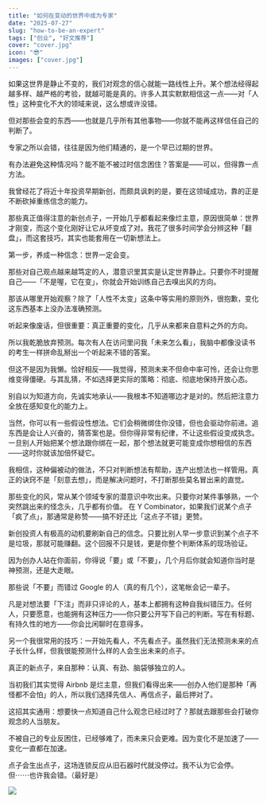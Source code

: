 ```yaml
---
title: "如何在变动的世界中成为专家"
date: "2025-07-27"
slug: "how-to-be-an-expert"
tags: ["创业", "好文推荐"]
cover: "cover.jpg"
icon: "😎"
images: ["cover.jpg"]
---
```

如果这世界是静止不变的，我们对观念的信心就能一路线性上升。某个想法经得起越多样、越严格的考验，就越可能是真的。许多人其实默默相信这一点——对「人性」这种变化不大的领域来说，这么想或许没错。



但对那些会变的东西——也就是几乎所有其他事物——你就不能再这样信任自己的判断了。



专家之所以会错，往往是因为他们精通的，是一个早已过期的世界。



有办法避免这种情况吗？能不能不被过时信念困住？答案是——可以，但得靠一点方法。



我曾经花了将近十年投资早期新创，而颇具讽刺的是，要在这领域成功，靠的正是不断砍掉重练信念的能力。



那些真正值得注意的新创点子，一开始几乎都看起来像烂主意，原因很简单：世界才刚变，而这个变化刚好让它从坏变成了对。我花了很多时间学会分辨这种「翻盘」，而这套技巧，其实也能套用在一切新想法上。



第一步，养成一种信念：世界一定会变。



那些对自己观点越来越笃定的人，潜意识里其实是认定世界静止。只要你不时提醒自己——「不是喔，它在变」，你就会开始训练自己去嗅出风的方向。



那该从哪里开始观察？除了「人性不太变」这条中等实用的原则外，很抱歉，变化这东西基本上没办法准确预测。



听起来像废话，但很重要：真正重要的变化，几乎从来都来自意料之外的方向。



所以我乾脆放弃预测。每次有人在访问里问我「未来怎么看」，我脑中都像没读书的考生一样拼命乱掰出一个听起来不错的答案。



但这不是因为我懒。恰好相反——我觉得，预测未来不但命中率可怜，还会让你思维变得僵硬。与其乱猜，不如选择更实际的策略：彻底、彻底地保持开放心态。



别自以为知道方向，先诚实地承认——我根本不知道哪边才是对的。然后把注意力全放在感知变化的能力上。



当然，你可以有一些假设性想法。它们会稍微绑住你没错，但也会驱动你前进。追东西是会让人兴奋的，猜答案也是。但你得非常有纪律，不让这些假设变成执念。
一旦别人开始把某个想法跟你绑在一起，那个想法就更可能变成你想相信的东西——这时你就该加倍怀疑它。



我相信，这种偏被动的做法，不只对判断想法有帮助，连产出想法也一样管用。真正的诀窍不是「刻意去想」，而是解决问题时，不打断那些莫名冒出来的直觉。



那些变化的风，常从某个领域专家的潜意识中吹出来。只要你对某件事够熟，一个突然跳出来的怪念头，几乎都有价值。
在 Y Combinator，如果我们说某个点子「疯了点」，那通常是称赞——搞不好还比「这点子不错」更赞。



新创投资人有极高的动机要刷新自己的信念。只要比别人早一步意识到某个点子不是垃圾，那就可能赚翻。这个回报不只是钱，更是你整个判断体系的现场验证。



因为创办人站在你面前，你得说「要」或「不要」，几个月后你就会知道你当时是神预测，还是大走眼。



那些说「不要」而错过 Google 的人（真的有几个），这笔帐会记一辈子。



凡是对想法要「下注」而非只评论的人，基本上都拥有这种自我纠错压力。任何人，只要愿意，也能拥有这种压力——你只要公开写下自己的判断。写在有标题、有持久性的地方——你会比闲聊时在意得多。



另一个我很常用的技巧：一开始先看人，不先看点子。虽然我们无法预测未来的点子长什么样，但我很能预测什么样的人会生出未来的点子。



真正的新点子，来自那种：认真、有劲、脑袋够独立的人。



当初我们其实觉得 Airbnb 是烂主意，但我们看得出来——创办人他们是那种「再怪都不会怕」的人，所以我们选择先信人、再信点子，最后押对了。



这招其实通用：想要快一点知道自己什么观念已经过时了？那就去跟那些会打破你观念的人当朋友。



不被自己的专业反困住，已经够难了，而未来只会更难。因为变化不是加速了——变化一直都在加速。



点子会生出点子，这场连锁反应从旧石器时代就没停过。我不认为它会停。
但⋯⋯也许我会错。（最好是）




![](https://prod-files-secure.s3.us-west-2.amazonaws.com/112d0858-5090-4d34-a606-b75eb8d65fd2/46476355-9cf3-4e99-9b7a-3531bc426380/1000202064.png?X-Amz-Algorithm=AWS4-HMAC-SHA256&X-Amz-Content-Sha256=UNSIGNED-PAYLOAD&X-Amz-Credential=ASIAZI2LB4666S6KWIIN%2F20251025%2Fus-west-2%2Fs3%2Faws4_request&X-Amz-Date=20251025T091235Z&X-Amz-Expires=3600&X-Amz-Security-Token=IQoJb3JpZ2luX2VjELf%2F%2F%2F%2F%2F%2F%2F%2F%2F%2FwEaCXVzLXdlc3QtMiJGMEQCIEt%2BGGbF5D196yrEzqgvx6PddhSaF6YpG%2B8eSfNTL1RJAiA4voVkYsrIWl6mYMxyCkXUw%2BNBVc184dDtfZmxUbaK5yr%2FAwhwEAAaDDYzNzQyMzE4MzgwNSIM5F%2Fys1aq%2FjgyIN4rKtwDQ9fchFgZG6HiOZn2lBtyz9aecjTKCJE9gJQAyLr1jnyW7XlhnupDyIkXU5L3Yq6oJvkQq5mElfsGZYbO7EfHM472X%2BFcZfT6dxGngzr%2BI8zMVWejVTFBd%2B8fFy%2FAKMwpRh0I%2B0gAckSIOk6pQXiOdKH2TYyC25QNm%2BYPwznSc6gzoEWXb8rH39TRtEY1Tdza5ZCiz17HLEGYXrZj9JYnKhcUikfYNO5eKBz1%2BFXUarE9mTtPFLPJWViEq8%2F%2F01mMPfrfB46iK8vxTZtOfZsLFXiidomx6leWIMgUjASnZTJJU2ipFSMRlKtRH4l7hIski8P%2FiJLOOnl9%2B15%2FcEb0NLQtW4tVjN686w4%2FEEvCGnE1BYyEJPHi01dn9LXhcF8d%2BAv8wzCwsM2hAa3SyjCZFhpkBVFqXNkdxopxO%2Fq%2BI1LFH6NmjrDS0d7ZZN4QFEIhSsvJZKBw8KWKnqTEME8W7lG74f7yfoz3X9HlTb%2Fi%2B2yVWx1OgM8CXNN3YQ0ISUx%2FPtyh6uE05r%2Bpi06JYIhSzsOL%2FvzCUB51SITNqgJcu6HWFIGMT6npfnuD%2BH5jfcQ99dFFOidt9%2BOXwdksunxeQayrXNyd22JyATRO5L4pr0aoTEBo7E5LPS5spvYwmuvxxwY6pgGsWNXaQd8RyvzzXrQBUsb1GXQ%2FY%2FXxE9isbEMo%2BUQt3mx%2BIsxVbETcNkF8pSrIpdOZ93TX0z322cYPoicLg4MejYAuTS%2BOSzwLjUDs1pHaawXAV3nH7WGkx2uloM6DVJC0e8Bb1w4yDTXFp%2FEu85ae0oltk6x5Q8T98A0E07uIB8IvZ2r8AacQ0V4dEV3SlklS8hRaRNdhFVuZlkMJ9SfAOm88a7qs&X-Amz-Signature=b3d4652c035a181c18fdb9f32f5e04c4747086877a9a3f7c49f54851ba0000e2&X-Amz-SignedHeaders=host&x-amz-checksum-mode=ENABLED&x-id=GetObject)

